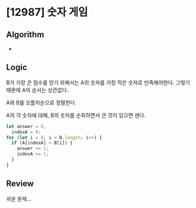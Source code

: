 # [12987] 숫자 게임

## Algorithm

-

## Logic
B가 가장 큰 점수를 얻기 위해서는 A의 숫자를 가장 작은 숫자로 만족해야한다.
그렇기 때문에 A의 순서는 상관없다.

A와 B를 오름차순으로 정렬한다.

A의 각 숫자에 대해, B의 숫자를 순회하면서 큰 것이 있으면 센다.

```js
let answer = 0,
  indexA = 0;
for (let i = 0; i < B.length; i++) {
  if (A[indexA] < B[i]) {
    answer += 1;
    indexA += 1;
  }
}
```

## Review
쉬운 문제...